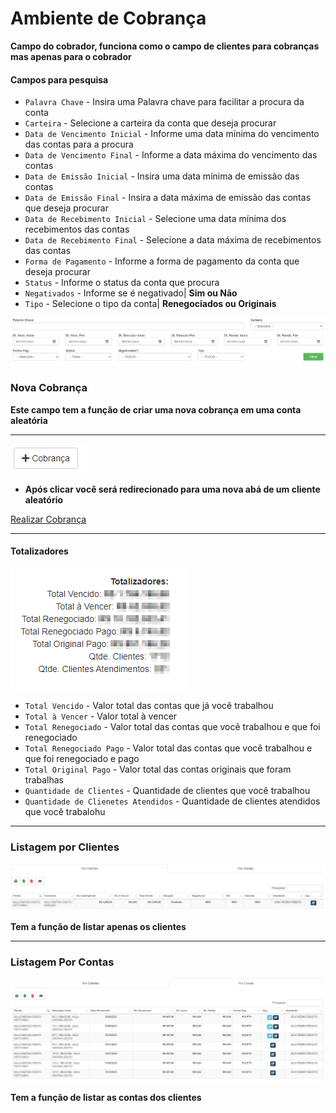# Ambiente de Cobrança
**Campo do cobrador, funciona como o campo de clientes para cobranças mas apenas para o cobrador**

#### **Campos para pesquisa**

* `Palavra Chave` - Insira uma Palavra chave para facilitar a procura da conta
* `Carteira` - Selecione a carteira da conta que deseja procurar
* `Data de Vencimento Inicial` - Informe uma data mínima do vencimento das contas para a procura
* `Data de Vencimento Final` - Informe a data máxima do vencimento das contas
* `Data de Emissão Inicial` - Insira uma data mínima de emissão das contas
* `Data de Emissão Final` - Insira a data máxima de emissão das contas que deseja procurar
* `Data de Recebimento Inicial` - Selecione uma data mínima dos recebimentos das contas
* `Data de Recebimento Final` - Selecione a data máxima de recebimentos das contas
* `Forma de Pagamento` - Informe a forma de pagamento da conta que deseja procurar
* `Status` - Informe o status da conta que procura
* `Negativados` - Informe se é negativado| **Sim ou Não**
* `Tipo` - Selecione o tipo da conta| **Renegociados ou Originais**

![](../../img/filtroBrasil.png)

### **Nova Cobrança**
**Este campo tem a função de criar uma nova cobrança em uma conta aleatória**
***
![](../../img/novaCobranca.png)

* **Após clicar você será redirecionado para uma nova abá de um cliente aleatório**

[Realizar Cobrança](https://rfsolutionit.github.io/myphotos/pages/outros/clientes-cbran.html#cobranca)
___

#### Totalizadores

![](../../img/totalizadoresRenegociacao.jpg.png)

* `Total Vencido` - Valor total das contas que já você trabalhou
* `Total à Vencer` - Valor total à vencer
* `Total Renegociado` - Valor total das contas que você trabalhou e que foi renegociado
* `Total Renegociado Pago` - Valor total das contas que você trabalhou e que foi renegociado e pago
* `Total Original Pago` - Valor total das contas originais que foram trabalhas 
* `Quantidade de Clientes` - Quantidade de clientes que você trabalhou
* `Quantidade de Clienetes Atendidos` - Quantidade de clientes atendidos que você trabalohu
***

### **Listagem por Clientes**

![](../../img/porClientes.png)

**Tem a função de listar apenas os clientes**
***
### **Listagem Por Contas**

![](../../img/porContas.png)

**Tem a função de listar as contas dos clientes**